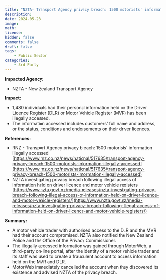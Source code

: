 ```yaml
---
title: "NZTA- Transport Agency privacy breach: 1500 motorists' information illegally accessed"
description: 
date: 2024-05-23
image: 
math: 
license: 
hidden: false
comments: false
draft: false
tags: 
    - Public Sector
categories:
    - 3rd Party
---
```

**Impacted Agency:**
* NZTA - New Zealand Transport Agency

**Impact:**
* 1,480 individuals had their personal information held on the Driver Licence Register (DLR) or Motor Vehicle Register (MVR) has been illegally accessed.
* The information accessed includes customers’ full name and address, or the status, conditions and endorsements on their driver licences.

**References:**
* RNZ - Transport Agency privacy breach: 1500 motorists' information illegally accessed [https://www.rnz.co.nz/news/national/517635/transport-agency-privacy-breach-1500-motorists-information-illegally-accessed](https://www.rnz.co.nz/news/national/517635/transport-agency-privacy-breach-1500-motorists-information-illegally-accessed)
* NZTA investigating privacy breach following illegal access of information held on driver licence and motor vehicle registers [https://www.nzta.govt.nz/media-releases/nzta-investigating-privacy-breach-following-illegal-access-of-information-held-on-driver-licence-and-motor-vehicle-registers/](https://www.nzta.govt.nz/media-releases/nzta-investigating-privacy-breach-following-illegal-access-of-information-held-on-driver-licence-and-motor-vehicle-registers/)

**Summary:**
* A motor vehicle trader with authorised access to the DLR and the MVR had their account compromised. NZTA also notified the New Zealand Police and the Office of the Privacy Commissioner.
* The illegally accessed information was gained through MotorWeb, a third-party on-line portal, after the identity of a motor vehicle trader and its staff was used to create a fraudulent account to access information held on the MVR and DLR.  
* MotorWeb immediately cancelled the account when they discovered its existence and advised NZTA of the privacy breach. 